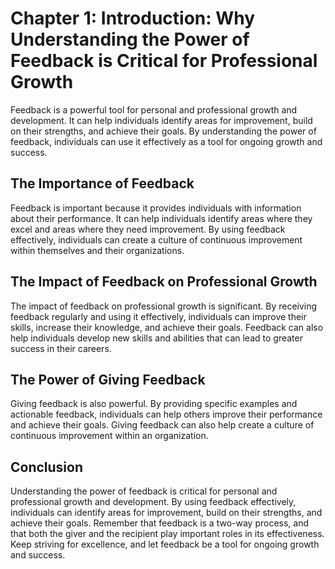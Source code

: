 Chapter 1: Introduction: Why Understanding the Power of Feedback is Critical for Professional Growth
====================================================================================================

Feedback is a powerful tool for personal and professional growth and development. It can help individuals identify areas for improvement, build on their strengths, and achieve their goals. By understanding the power of feedback, individuals can use it effectively as a tool for ongoing growth and success.

The Importance of Feedback
--------------------------

Feedback is important because it provides individuals with information about their performance. It can help individuals identify areas where they excel and areas where they need improvement. By using feedback effectively, individuals can create a culture of continuous improvement within themselves and their organizations.

The Impact of Feedback on Professional Growth
---------------------------------------------

The impact of feedback on professional growth is significant. By receiving feedback regularly and using it effectively, individuals can improve their skills, increase their knowledge, and achieve their goals. Feedback can also help individuals develop new skills and abilities that can lead to greater success in their careers.

The Power of Giving Feedback
----------------------------

Giving feedback is also powerful. By providing specific examples and actionable feedback, individuals can help others improve their performance and achieve their goals. Giving feedback can also help create a culture of continuous improvement within an organization.

Conclusion
----------

Understanding the power of feedback is critical for personal and professional growth and development. By using feedback effectively, individuals can identify areas for improvement, build on their strengths, and achieve their goals. Remember that feedback is a two-way process, and that both the giver and the recipient play important roles in its effectiveness. Keep striving for excellence, and let feedback be a tool for ongoing growth and success.
